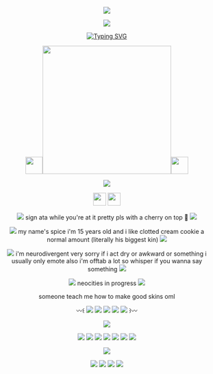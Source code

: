 <p align="center">
<img src="https://pixelsafari.neocities.org/buttons/bestviewedcomp.gif"/>
</p>

<p align="center">
<img src="https://64.media.tumblr.com/ce9417aa9d4517f38909b838ea12c9c6/50c11b3a3f8a415f-b8/s500x750/716b9146f1706b6b8ffd1ef60dc9f3aecbd7d5d3.pnj"/>
</p>

<p align="center">
<a href="https://git.io/typing-svg"><img src="https://readme-typing-svg.demolab.com?font=Crimson+Text&size=17&pause=1000&color=5C938F&center=true&vCenter=true&width=435&lines=Would+you+like+to+hear+about+the+new+world+I'm+dreaming+of..%3F" alt="Typing SVG" /></a>
</p>

<p align="center">
<img src="https://64.media.tumblr.com/b8624b87c0884be2e7df9af15d108790/c51769d468e56c07-16/s75x75_c1/6687f613ef9ddb81ca0817a5d1f114487f271698.gifv" height="40"/><img src="https://files.catbox.moe/wpdsq8.webp" height="300"/><img src="https://pixelsafari.neocities.org/favicon/food/drink/teapot2.gif" height="40"/>
</p>

<p align="center">
<img src="https://pixelsafari.neocities.org/dividers/biscuits.gif"/>
</p>
<p align="center">
<img src="https://64.media.tumblr.com/a65629d57cf033a532a981d9e96ba4c9/fe33a9fe02b3f8cb-80/s75x75_c1/32d3f61df17e6de8fdeac9cb4668159459125233.pnj" height="30"/> <img src="https://64.media.tumblr.com/7ff7ca74f3fda2b5c6bded287255cb69/c4372e8d0b74cc83-7f/s75x75_c1/620a99b65283ad1c59d13bf27b94caa496dbdcff.pnj" height="30"/>
</p>

<p align="center">
<img src="https://pixelsafari.neocities.org/favicon/object/stationery/mail6.gif"/> sign ata while you're at it pretty pls with a cherry on top 🙏 <img src="https://pixelsafari.neocities.org/favicon/object/stationery/mail6.gif"/>
</p>

<p align="center">
<img src="https://pixelsafari.neocities.org/favicon/food/sweet/cookie15.gif"/> my name's spice i'm 15 years old and i like clotted cream cookie a normal amount (literally his biggest kin) <img src="https://pixelsafari.neocities.org/favicon/food/sweet/cookie15.gif"/>
</p>

<p align="center">
<img src="https://64.media.tumblr.com/bb3b0485a238a47a12749ebb0d103860/7ee6e5e621b1f8b9-23/s75x75_c1/91366eee5599745ec0c7f80808a478561b3a1af3.gifv"/> i'm neurodivergent very sorry if i act dry or awkward or something i usually only emote also i'm offtab a lot so whisper if you wanna say something <img src="https://64.media.tumblr.com/bb3b0485a238a47a12749ebb0d103860/7ee6e5e621b1f8b9-23/s75x75_c1/91366eee5599745ec0c7f80808a478561b3a1af3.gifv"/>
</p>
<p align="center">
<img src="https://64.media.tumblr.com/5799526f5c06e5aeb7e091bff5954286/7ee6e5e621b1f8b9-1d/s75x75_c1/27a3f24785cebce97aa22c89043f742da88d3756.gifv"/> neocities in progress <img src="https://64.media.tumblr.com/c9380edd519d6a559d6368b320ed105f/7ee6e5e621b1f8b9-11/s75x75_c1/ff407f3d02a8bb96df668edb36c53d715592d0f4.gifv"/>
</p>

<p align="center">
someone teach me how to make good skins oml
</p>


<p align="center">
〰꒰ <img src="https://files.catbox.moe/fvbcuf.png"/> <img src="https://files.catbox.moe/ubwaby.png"/> <img src="https://files.catbox.moe/g3rpl8.png"/> <img src="https://files.catbox.moe/sqnqnm.png"/> <img src="https://files.catbox.moe/aw0e5u.png"/> ꒱〰
</p>

<p align="center">
<img src="https://64.media.tumblr.com/7d88aef712d69925165f197cd8f784de/53333f61af485e11-0d/s500x750/ac3580ad950e6fad05b8bb738debe51467bcd990.gifv"/>
</p>

<p align="center">
<img src="https://pixelsafari.neocities.org/stamps/istillsleepwithplush.png"/>
<img src="https://pixelsafari.neocities.org/stamps/cloud.png"/>
<img src="https://64.media.tumblr.com/65d6ebd16189b4ce977b8f99932041cf/0ddd29f0cf8a4f58-4c/s100x200/6850654cb4780388faca0214b24e5b127833b828.gifv"/>
<img src="https://pixelsafari.neocities.org/stamps/more/bacon.png"/>
<img src="https://64.media.tumblr.com/49157f7fbe93d905e3ecaf2097665537/314f42d5f100d6d0-47/s100x200/2ddd7bafe8797907daac7fc68806262fb3517f23.gifv"/>
<img src="https://64.media.tumblr.com/a094c1c79c03f040e9baf43b9b7cf75a/2deb1afcc85895a3-9b/s100x200/84291ae86e8dfcc6a25303822a88a19e6f241448.pnj"/>
<img src="https://files.catbox.moe/qxqyzz.png"/> 
</p>

<p align="center"> <img src="https://64.media.tumblr.com/27e2b6c5cc5a975e072eadaa4a7a93e6/8714a89751b5c4f4-af/s100x200/741d0c67eab7d8beeb1680074f22d5eadc99543e.pnj"/>
</p>

<p align="center">
<img src="https://pixelsafari.neocities.org/blinkies/giveasmile.gif"/>
<img src="https://pixelsafari.neocities.org/blinkies/simplethings.gif"/>
<img src="https://pixelsafari.neocities.org/blinkies/teddybears2.gif"/>
<img src="https://pixelsafari.neocities.org/blinkies/makemesmile.gif"/>
</p>
